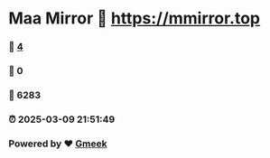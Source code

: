 # Maa Mirror :link: https://mmirror.top 
### :page_facing_up: [4](https://mmirror.top/tag.html) 
### :speech_balloon: 0 
### :hibiscus: 6283 
### :alarm_clock: 2025-03-09 21:51:49 
### Powered by :heart: [Gmeek](https://github.com/Meekdai/Gmeek)
